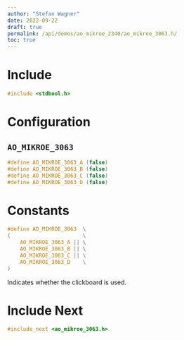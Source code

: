```yaml
---
author: "Stefan Wagner"
date: 2022-09-22
draft: true
permalink: /api/demos/ao_mikroe_2340/ao_mikroe_3063.h/
toc: true
---
```


# Include

```c
#include <stdbool.h>
```

# Configuration

## `AO_MIKROE_3063`

```c
#define AO_MIKROE_3063_A (false)
#define AO_MIKROE_3063_B (false)
#define AO_MIKROE_3063_C (false)
#define AO_MIKROE_3063_D (false)
```

# Constants

```c
#define AO_MIKROE_3063  \
(                       \
    AO_MIKROE_3063_A || \
    AO_MIKROE_3063_B || \
    AO_MIKROE_3063_C || \
    AO_MIKROE_3063_D    \
)
```

Indicates whether the clickboard is used.

# Include Next

```c
#include_next <ao_mikroe_3063.h>
```
